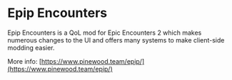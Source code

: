 # Epip Encounters
 
Epip Encounters is a QoL mod for Epic Encounters 2 which makes numerous changes to the UI and offers many systems to make client-side modding easier.

More info: [https://www.pinewood.team/epip/](https://www.pinewood.team/epip/)